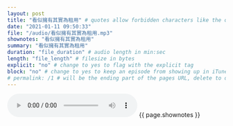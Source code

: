 ```yaml
---
layout: post
title: "看似擁有其實為租用" # quotes allow forbidden characters like the colon
date: "2021-01-11 09:50:33"
file: "/audio/看似擁有其實為租用.mp3"
shownotes: "看似擁有其實為租用"
summary: "看似擁有其實為租用"
duration: "file_duration" # audio length in min:sec
length: "file_length" # filesize in bytes
explicit: "no" # change to yes to flag with the explicit tag
block: "no" # change to yes to keep an episode from showing up in iTunes
# permalink: /1 # will be the ending part of the pages URL, delete to default to the title
---
```


<audio controls>
<source src="{{site.url}}{{site.baseurl}}{{ page.file }}" type="audio/x-mp3">
Your browser does not support the audio element.
</audio>
{{ page.shownotes }}
